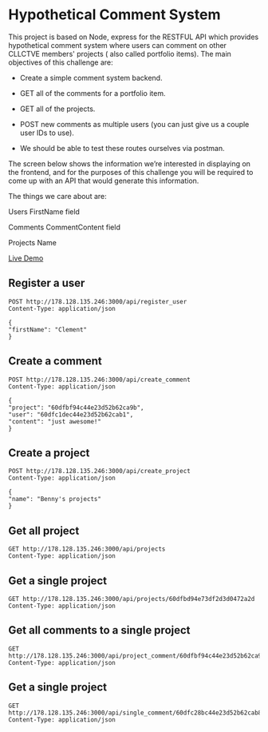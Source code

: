 # Hypothetical Comment System

This project is based on Node, express for the RESTFUL API which provides hypothetical comment system where users can comment on other CLLCTVE members' projects ( also called portfolio items). The main objectives of this challenge are:

- Create a simple comment system backend.

- GET all of the comments for a portfolio item.

- GET all of the projects.

- POST new comments as multiple users (you can just give us a couple user IDs to use).

- We should be able to test these routes ourselves via postman.



The screen below shows the information we’re interested in displaying on the frontend, and for the purposes of this challenge you will be required to come up with an API that would generate this information. 


The things we care about are:

Users
  FirstName field

Comments
  CommentContent field

Projects
   Name





[Live Demo](http://178.128.135.246:3000/)


## Register a user
    POST http://178.128.135.246:3000/api/register_user 
    Content-Type: application/json

    {
    "firstName": "Clement"
    }

## Create a comment

    POST http://178.128.135.246:3000/api/create_comment 
    Content-Type: application/json

    {
    "project": "60dfbf94c44e23d52b62ca9b",
    "user": "60dfc1dec44e23d52b62cab1", 
    "content": "just awesome!"
    }

## Create a project

    POST http://178.128.135.246:3000/api/create_project
    Content-Type: application/json

    {
    "name": "Benny's projects"
    }

## Get all project

    GET http://178.128.135.246:3000/api/projects
    Content-Type: application/json

## Get a single project

    GET http://178.128.135.246:3000/api/projects/60dfbd94e73df2d3d0472a2d 
    Content-Type: application/json


## Get all comments to a single project

    GET http://178.128.135.246:3000/api/project_comment/60dfbf94c44e23d52b62ca9b
    Content-Type: application/json

## Get a single project

    GET http://178.128.135.246:3000/api/single_comment/60dfc28bc44e23d52b62cab8 
    Content-Type: application/json

